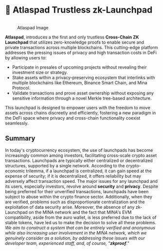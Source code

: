 # 🔮 Atlaspad Trustless zk-Launchpad

<figure><img src=".gitbook/assets/Logo.png" alt=""><figcaption><p>Atlaspad Image</p></figcaption></figure>

**Atlaspad**, introduces a the first and only trustless **Cross-Chain** **ZK Launchpad** that utilizes zero-knowledge proofs to enable secure and private transactions across multiple blockchains. This cutting-edge platform addresses the pressing issues of privacy and high transaction costs in DeFi by allowing users to:

- Participate in presales of upcoming projects without revealing their investment size or strategy.
- Stake assets within a privacy-preserving ecosystem that interlinks with multiple blockchains like Ethereum, Binance Smart Chain, and Mina Protocol.
- Validate transactions and prove asset ownership without exposing any sensitive information through a novel Merkle tree-based architecture.

This launchpad is designed to empower users with the freedom to move assets across chains discreetly and efficiently, fostering a new paradigm in the DeFi space where privacy and cross-chain functionality coexist seamlessly.

## Summary

In today's cryptocurrency ecosystem, the use of launchpads has become increasingly common among investors, facilitating cross-scale crypto asset transactions. Launchpads are typically either centralized or decentralized structures, supported by a single network. According to the crypto-economic trilemma, if a launchpad is centralized, it can gain speed at the expense of security; if it is decentralized, it offers reliability but may adversely affect transaction speed. The major issues for any launchpad and its users, especially investors, revolve around **security** and **privacy**. Despite being preferred for their unverified transactions, launchpads have been subject to abuse within the crypto finance sector. Additionally, when they are verified, problems such as disproportionate centralization and the exploitation of data security arise. Moreover, the absence of any zk-Launchpad on the MINA network and the fact that MINA's EVM compatibility, aside from the auro wallet, is less preferred due to the lack of stable tokens, have led us to make the decision to solve all these problems. _We aim to construct a system that can be entirely verified and anonymous while also increasing user involvement in the MINA network, which we genuinely consider as a solution, by addressing these issues with our developer team, experienced staff, and, of course, "**zkproof**."_
